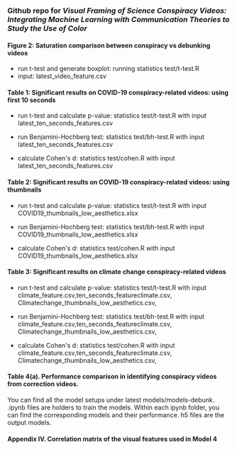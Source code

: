 ### Github repo for *Visual Framing of Science Conspiracy Videos: Integrating Machine Learning with Communication Theories to Study the Use of Color*

#### Figure 2: Saturation comparison between conspiracy vs debunking videos

- run t-test and generate boxplot: running statistics test/t-test.R
- input: latest_video_feature.csv


#### Table 1: Significant results on COVID-19 conspiracy-related videos: using first 10 seconds

- run t-test and calculate p-value: statistics test/t-test.R with input latest_ten_seconds_features.csv

- run Benjamini-Hochberg test: statistics test/bh-test.R with input latest_ten_seconds_features.csv

- calculate Cohen's d: statistics test/cohen.R with input latest_ten_seconds_features.csv

#### Table 2: Significant results on COVID-19 conspiracy-related videos: using thumbnails

- run t-test and calculate p-value: statistics test/t-test.R with input COVID19_thumbnails_low_aesthetics.xlsx

- run Benjamini-Hochberg test: statistics test/bh-test.R with input COVID19_thumbnails_low_aesthetics.xlsx

- calculate Cohen's d: statistics test/cohen.R with input COVID19_thumbnails_low_aesthetics.xlsx

#### Table 3: Significant results on climate change conspiracy-related videos

- run t-test and calculate p-value: statistics test/t-test.R with input climate_feature.csv,ten_seconds_featureclimate.csv, Climatechange_thumbnails_low_aesthetics.csv,

- run Benjamini-Hochberg test: statistics test/bh-test.R with input climate_feature.csv,ten_seconds_featureclimate.csv, Climatechange_thumbnails_low_aesthetics.csv,
- calculate Cohen's d: statistics test/cohen.R with input climate_feature.csv,ten_seconds_featureclimate.csv, Climatechange_thumbnails_low_aesthetics.csv,

#### Table 4(a). Performance comparison in identifying conspiracy videos from correction videos. 

You can find all the model setups under latest models/models-debunk. .ipynb files are holders to train the models. Within each ipynb folder, you can find the corresponding models and their performance. h5 files are the output models.

#### Appendix IV. Correlation matrix of the visual features used in Model 4


